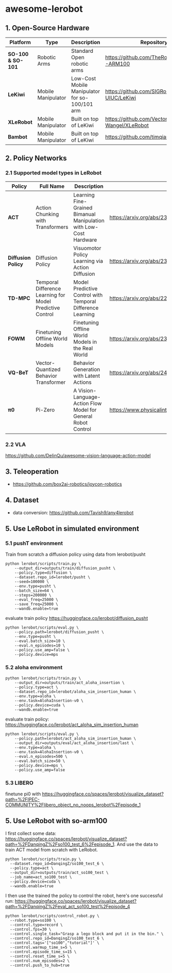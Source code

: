 # awesome-lerobot

## 1. Open-Source Hardware

| **Platform** | **Type** | **Description** | **Repository** |
|--------------|----------|-----------------|----------------|
| **SO-100 & SO-101** | Robotic Arms | Standard Open robotic arms | https://github.com/TheRobotStudio/SO-ARM100 |
| **LeKiwi** | Mobile Manipulator | Low-Cost Mobile Manipulator for so-100/101 arm | https://github.com/SIGRobotics-UIUC/LeKiwi |
| **XLeRobot** | Mobile Manipulator | Built on top of LeKiwi | https://github.com/Vector-Wangel/XLeRobot |
| **Bambot** | Mobile Manipulator | Built on top of LeKiwi | https://github.com/timqian/bambot |

## 2. Policy Networks

### 2.1 Supported model types in LeRobot

| **Policy** | **Full Name** | **Description** | **Paper** |
|------------|---------------|-----------------|-----------|
| **ACT** | Action Chunking with Transformers | Learning Fine-Grained Bimanual Manipulation with Low-Cost Hardware | https://arxiv.org/abs/2304.13705 |
| **Diffusion Policy** | Diffusion Policy | Visuomotor Policy Learning via Action Diffusion | https://arxiv.org/abs/2303.04137 |
| **TD-MPC** | Temporal Difference Learning for Model Predictive Control | Model Predictive Control with Temporal Difference Learning | https://arxiv.org/abs/2203.04955 |
| **FOWM** | Finetuning Offline World Models | Finetuning Offline World Models in the Real World | https://arxiv.org/abs/2310.16029 |
| **VQ-BeT** | Vector-Quantized Behavior Transformer | Behavior Generation with Latent Actions | https://arxiv.org/abs/2403.03181 |
| **π0** | Pi-Zero | A Vision-Language-Action Flow Model for General Robot Control | https://www.physicalintelligence.company/download/pi0.pdf |

### 2.2 VLA
https://github.com/DelinQu/awesome-vision-language-action-model

## 3. Teleoperation
* https://github.com/box2ai-robotics/joycon-robotics


## 4. Dataset
* data conversion: https://github.com/Tavish9/any4lerobot


## 5. Use LeRobot in simulated environment
### 5.1 pushT environment
Train from scratch a diffusion policy using data from lerobot/pusht
```
python lerobot/scripts/train.py \
    --output_dir=outputs/train/diffusion_pusht \
    --policy.type=diffusion \
    --dataset.repo_id=lerobot/pusht \
    --seed=100000 \
    --env.type=pusht \
    --batch_size=64 \
    --steps=200000 \
    --eval_freq=25000 \
    --save_freq=25000 \
    --wandb.enable=true
```
evaluate train policy https://huggingface.co/lerobot/diffusion_pusht
```
python lerobot/scripts/eval.py \
    --policy.path=lerobot/diffusion_pusht \
    --env.type=pusht \
    --eval.batch_size=10 \
    --eval.n_episodes=10 \
    --policy.use_amp=false \
    --policy.device=mps
```

### 5.2 aloha environment
```
python lerobot/scripts/train.py \
    --output_dir=outputs/train/act_aloha_insertion \
    --policy.type=act \
    --dataset.repo_id=lerobot/aloha_sim_insertion_human \
    --env.type=aloha \
    --env.task=AlohaInsertion-v0 \
    --policy.device=cuda \
    --wandb.enable=true
```
evaluate train policy: https://huggingface.co/lerobot/act_aloha_sim_insertion_human
```
python lerobot/scripts/eval.py \
    --policy.path=lerobot/act_aloha_sim_insertion_human \
    --output_dir=outputs/eval/act_aloha_insertion/last \
    --env.type=aloha \
    --env.task=AlohaInsertion-v0 \
    --eval.n_episodes=500 \
    --eval.batch_size=50 \
    --policy.device=mps \
    --policy.use_amp=false
```

### 5.3 LIBERO
finetune pi0 with https://huggingface.co/spaces/lerobot/visualize_dataset?path=%2FIPEC-COMMUNITY%2Flibero_object_no_noops_lerobot%2Fepisode_1


## 5. Use LeRobot with so-arm100
I first collect some data: https://huggingface.co/spaces/lerobot/visualize_dataset?path=%2FDanqingZ%2Fso100_test_6%2Fepisode_1. And use the data to train ACT model from scratch with LeRobot.

```
python lerobot/scripts/train.py \
  --dataset.repo_id=DanqingZ/so100_test_6 \
  --policy.type=act \
  --output_dir=outputs/train/act_so100_test \
  --job_name=act_so100_test \
  --policy.device=cuda \
  --wandb.enable=true
```
I then use the trained the policy to control the robot, here's one successful run: https://huggingface.co/spaces/lerobot/visualize_dataset?path=%2FDanqingZ%2Feval_act_so100_test%2Fepisode_4

```
python lerobot/scripts/control_robot.py \
  --robot.type=so100 \
  --control.type=record \
  --control.fps=30 \
  --control.single_task="Grasp a lego block and put it in the bin." \
  --control.repo_id=DanqingZ/so100_test_6 \
  --control.tags='["so100","tutorial"]' \
  --control.warmup_time_s=5 \
  --control.episode_time_s=15 \
  --control.reset_time_s=5 \
  --control.num_episodes=2 \
  --control.push_to_hub=true
```
